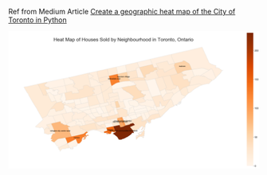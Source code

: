 Ref from Medium Article [Create a geographic heat map of the City of Toronto in Python](https://medium.com/@m_vemuri/create-a-geographic-heat-map-of-the-city-of-toronto-in-python-cd2ae0f8be55)

![Sample Output](/sampleOutput.png)
